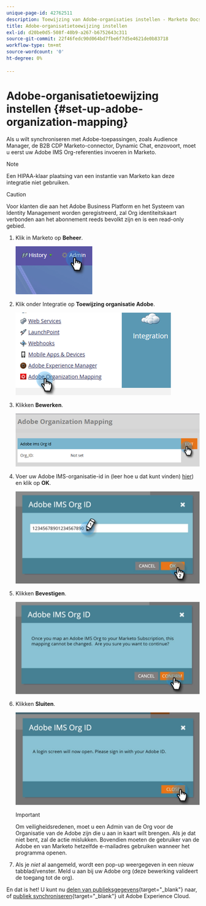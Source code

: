 ```yaml
---
unique-page-id: 42762511
description: Toewijzing van Adobe-organisaties instellen - Marketo Docs - Productdocumentatie
title: Adobe-organisatietoewijzing instellen
exl-id: d20be0d5-508f-40b9-a267-b6752643c311
source-git-commit: 22f46fedc90d064bd7fbe6f7d5e4621de0b83718
workflow-type: tm+mt
source-wordcount: '0'
ht-degree: 0%

---
```


# Adobe-organisatietoewijzing instellen {#set-up-adobe-organization-mapping}

Als u wilt synchroniseren met Adobe-toepassingen, zoals Audience Manager, de B2B CDP Marketo-connector, Dynamic Chat, enzovoort, moet u eerst uw Adobe IMS Org-referenties invoeren in Marketo.

>[!NOTE]
>
>Een HIPAA-klaar plaatsing van een instantie van Marketo kan deze integratie niet gebruiken.

>[!CAUTION]
>
>Voor klanten die aan het Adobe Business Platform en het Systeem van Identity Management worden geregistreerd, zal Org identiteitskaart verbonden aan het abonnement reeds bevolkt zijn en is een read-only gebied.

1. Klik in Marketo op **Beheer**.

   ![](assets/set-up-adobe-experience-cloud-audience-sharing-1.png)

1. Klik onder Integratie op **Toewijzing organisatie Adobe**.

   ![](assets/set-up-adobe-experience-cloud-audience-sharing-2.png)

1. Klikken **Bewerken**.

   ![](assets/set-up-adobe-experience-cloud-audience-sharing-3.png)

1. Voer uw Adobe IMS-organisatie-id in (leer hoe u dat kunt vinden) [hier](https://experienceleague.adobe.com/docs/control-panel/using/faq.html)) en klik op **OK**.

   ![](assets/set-up-adobe-experience-cloud-audience-sharing-4.png)

1. Klikken **Bevestigen**.

   ![](assets/set-up-adobe-experience-cloud-audience-sharing-5.png)

1. Klikken **Sluiten**.

   ![](assets/set-up-adobe-experience-cloud-audience-sharing-6.png)

   >[!IMPORTANT]
   >
   >Om veiligheidsredenen, moet u een Admin van de Org voor de Organisatie van de Adobe zijn die u aan in kaart wilt brengen. Als je dat niet bent, zal de actie mislukken. Bovendien moeten de gebruiker van de Adobe en van Marketo hetzelfde e-mailadres gebruiken wanneer het programma openen.

1. Als je _niet_ al aangemeld, wordt een pop-up weergegeven in een nieuw tabblad/venster. Meld u aan bij uw Adobe org (deze bewerking valideert de toegang tot de org).

En dat is het! U kunt nu [delen van publieksgegevens](/help/marketo/product-docs/core-marketo-concepts/smart-lists-and-static-lists/static-lists/send-a-list-to-adobe-experience-cloud.md){target=&quot;_blank&quot;} naar, of [publiek synchroniseren](/help/marketo/product-docs/adobe-experience-cloud-integrations/sync-an-audience-from-adobe-experience-cloud.md){target=&quot;_blank&quot;} uit Adobe Experience Cloud.
